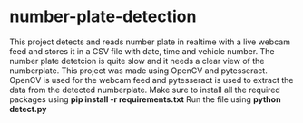 # number-plate-detection
This project detects and reads number plate in realtime with a live webcam feed and stores it in a CSV file with date, time and vehicle number.
The number plate detetcion is quite slow and it needs a clear view of the numberplate. This project was made using OpenCV and pytesseract.
OpenCV is used for the webcam feed and pytesseract is used to extract the data from the detected numberplate.
Make sure to install all the required packages using **pip install -r requirements.txt**
Run the file using **python detect.py**
